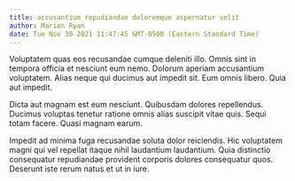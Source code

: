 ```yaml
---
title: accusantium repudiandae doloremque aspernatur velit
author: Marion Ryan
date: Tue Nov 30 2021 11:47:45 GMT-0500 (Eastern Standard Time)
---
```

Voluptatem quas eos recusandae cumque deleniti illo. Omnis sint in tempora officia et nesciunt eum nemo. Dolorum aperiam accusantium voluptatem. Alias neque qui ducimus aut impedit sit. Eum omnis libero. Quia aut impedit.

 Dicta aut magnam est eum nesciunt. Quibusdam dolores repellendus. Ducimus voluptas tenetur ratione omnis alias suscipit vitae quis. Sequi totam facere. Quasi magnam earum.

 Impedit ad minima fuga recusandae soluta dolor reiciendis. Hic voluptatem magni qui vel repellat itaque nihil laudantium laudantium. Quia distinctio consequatur repudiandae provident corporis dolores consequatur quos. Deserunt iste rerum natus et ut in iure.